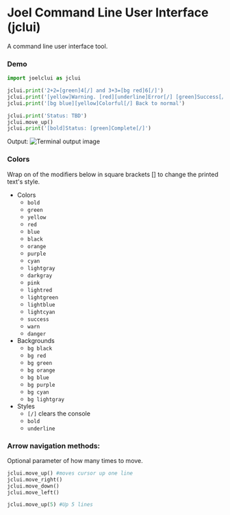 # Joel Command Line User Interface (jclui)
A command line user interface tool.


### Demo
```python
import joelclui as jclui

jclui.print('2+2=[green]4[/] and 3+3=[bg red]6[/]')
jclui.print('[yellow]Warning. [red][underline]Error[/] [green]Success[/]')
jclui.print('[bg blue][yellow]Colorful[/] Back to normal')

jclui.print('Status: TBD')
jclui.move_up()
jclui.print('[bold]Status: [green]Complete[/]')
```
Output:
![Terminal output image](https://w.joelgrayson.com/image/joelclui%20demo.jpg)
### Colors
Wrap on of the modifiers below in square brackets [] to change the printed text's style.
* Colors
    * `bold`
    * `green`
    * `yellow`
    * `red`
    * `blue`
    * `black`
    * `orange`
    * `purple`
    * `cyan`
    * `lightgray`
    * `darkgray`
    * `pink`
    * `lightred`
    * `lightgreen`
    * `lightblue`
    * `lightcyan`
    * `success`
    * `warn`
    * `danger`
* Backgrounds
    * `bg black`
    * `bg red`
    * `bg green`
    * `bg orange`
    * `bg blue`
    * `bg purple`
    * `bg cyan`
    * `bg lightgray`
* Styles
    * `[/]` clears the console
    * `bold`
    * `underline`

### Arrow navigation methods:
Optional parameter of how many times to move.
```python
jclui.move_up() #moves cursor up one line
jclui.move_right()
jclui.move_down()
jclui.move_left()

jclui.move_up(5) #Up 5 lines
```